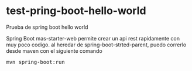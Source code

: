 # test-pring-boot-hello-world
Prueba de spring boot hello world

Spring Boot mas-starter-web permite crear un api rest rapidamente con muy poco codigo.
al heredar de spring-boot-strted-parent, puedo correrlo desde maven con el siguiente comando

<pre>mvn spring-boot:run</pre>